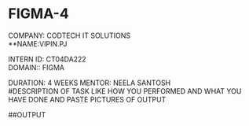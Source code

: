 # FIGMA-4
COMPANY: CODTECH IT SOLUTIONS  
**NAME:VIPIN.PJ  

INTERN ID: CT04DA222  
DOMAIN:: FIGMA  

DURATION: 4 WEEKS 
MENTOR: NEELA SANTOSH  
#DESCRIPTION OF TASK LIKE HOW YOU PERFORMED AND WHAT YOU HAVE DONE AND PASTE PICTURES OF OUTPUT  

##OUTPUT
